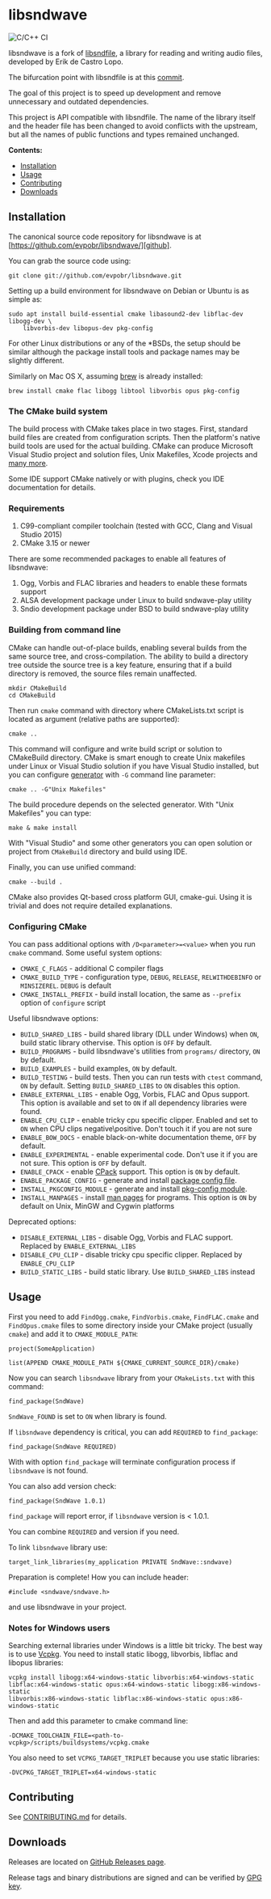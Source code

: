 # libsndwave

![C/C++ CI](https://github.com/evpobr/libsndwave/workflows/C/C++%20CI/badge.svg)

libsndwave is a fork of [libsndfile](https://github.com/erikd/libsndfile),
a library for reading and writing audio files, developed by Erik de Castro Lopo.

The bifurcation point with libsndfile is at this [commit](https://github.com/erikd/libsndfile/commit/fe493272d2261e1f0b547cd39bd91e44ebc580bb).

The goal of this project is to speed up development and remove unnecessary and
outdated dependencies.

This project is API compatible with libsndfile. The name of the library itself and
the header file has been changed to avoid conflicts with the upstream, but all the
names of public functions and types remained unchanged.

**Contents:**

* [Installation](#installation)
* [Usage](#usage)
* [Contributing](#contributing)
* [Downloads](#downloads)

## Installation

The canonical source code repository for libsndwave is at
[https://github.com/evpobr/libsndwave/][github].

You can grab the source code using:

    git clone git://github.com/evpobr/libsndwave.git

Setting up a build environment for libsndwave on Debian or Ubuntu is as simple as:

    sudo apt install build-essential cmake libasound2-dev libflac-dev libogg-dev \
        libvorbis-dev libopus-dev pkg-config

For other Linux distributions or any of the *BSDs, the setup should be similar
although the package install tools and package names may be slightly different.

Similarly on Mac OS X, assuming [brew] is already installed:

    brew install cmake flac libogg libtool libvorbis opus pkg-config

### The CMake build system

The build process with CMake takes place in two stages. First, standard build files
are created from configuration scripts. Then the platform's native build tools are
used for the actual building. CMake can produce Microsoft Visual Studio project
and solution files, Unix Makefiles, Xcode projects and [many more](https://cmake.org/cmake/help/latest/manual/cmake-generators.7.html).

Some IDE support CMake natively or with plugins, check you IDE documentation
 for details.

### Requirements

1. C99-compliant compiler toolchain (tested with GCC, Clang and Visual
   Studio 2015)
2. CMake 3.15 or newer

There are some recommended packages to enable all features of libsndwave:

1. Ogg, Vorbis and FLAC libraries and headers to enable these formats support
2. ALSA development package under Linux to build sndwave-play utility
3. Sndio development package under BSD to build sndwave-play utility

### Building from command line

CMake can handle out-of-place builds, enabling several builds from
the same source tree, and cross-compilation. The ability to build a directory
tree outside the source tree is a key feature, ensuring that if a build
directory is removed, the source files remain unaffected.

    mkdir CMakeBuild
    cd CMakeBuild

Then run `cmake` command with directory where CMakeLists.txt script is located
as argument (relative paths are supported):

    cmake ..

This command will configure and write build script or solution to CMakeBuild
directory. CMake is smart enough to create Unix makefiles under Linux or Visual
Studio solution if you have Visual Studio installed, but you can configure
[generator](https://cmake.org/cmake/help/latest/manual/cmake-generators.7.html)
with `-G` command line parameter:

    cmake .. -G"Unix Makefiles"

The build procedure depends on the selected generator. With "Unix Makefiles" you
can type:

    make & make install

With "Visual Studio" and some other generators you can open solution or project
from `CMakeBuild` directory and build using IDE.

Finally, you can use unified command:

    cmake --build .

CMake also provides Qt-based cross platform GUI, cmake-gui. Using it is trivial
and does not require detailed explanations.

### Configuring CMake

You can pass additional options with `/D<parameter>=<value>` when you run
`cmake` command. Some useful system options:

* `CMAKE_C_FLAGS` - additional C compiler flags
* `CMAKE_BUILD_TYPE` - configuration type, `DEBUG`, `RELEASE`, `RELWITHDEBINFO`
  or `MINSIZEREL`. `DEBUG` is default
* `CMAKE_INSTALL_PREFIX` - build install location, the same as `--prefix` option
  of `configure` script

 Useful libsndwave options:

* `BUILD_SHARED_LIBS` - build shared library (DLL under Windows) when `ON`,
  build static library othervise. This option is `OFF` by default.
* `BUILD_PROGRAMS` - build libsndwave's utilities from `programs/` directory,
  `ON` by default.
* `BUILD_EXAMPLES` - build examples, `ON` by default.
* `BUILD_TESTING` - build tests. Then you can run tests with `ctest` command,
  `ON` by default. Setting `BUILD_SHARED_LIBS` to `ON` disables this option.
* `ENABLE_EXTERNAL_LIBS` - enable Ogg, Vorbis, FLAC and Opus support. This
  option is available and set to `ON` if all dependency libraries were found.
* `ENABLE_CPU_CLIP` - enable tricky cpu specific clipper. Enabled and set to
  `ON` when CPU clips negative\positive. Don't touch it if you are not sure
* `ENABLE_BOW_DOCS` - enable black-on-white documentation theme, `OFF` by
  default.
* `ENABLE_EXPERIMENTAL` - enable experimental code. Don't use it if you are
  not sure. This option is `OFF` by default.
* `ENABLE_CPACK` - enable [CPack](https://cmake.org/cmake/help/latest/module/CPack.html) support.
  This option is `ON` by default.
* `ENABLE_PACKAGE_CONFIG` - generate and install [package config file](https://cmake.org/cmake/help/latest/manual/cmake-packages.7.html#config-file-packages).
* `INSTALL_PKGCONFIG_MODULE` - generate and install [pkg-config module](https://people.freedesktop.org/~dbn/pkg-config-guide.html).
* `INSTALL_MANPAGES` - install [man pages](https://en.wikipedia.org/wiki/Man_page) for programs. This option is `ON` by default
  on Unix, MinGW and Cygwin platforms
  
Deprecated options:

* `DISABLE_EXTERNAL_LIBS` - disable Ogg, Vorbis and FLAC support. Replaced by
  `ENABLE_EXTERNAL_LIBS`
* `DISABLE_CPU_CLIP` - disable tricky cpu specific clipper. Replaced by
  `ENABLE_CPU_CLIP`
* `BUILD_STATIC_LIBS` - build static library. Use `BUILD_SHARED_LIBS` instead

## Usage

First you need to add `FindOgg.cmake`, `FindVorbis.cmake`, `FindFLAC.cmake` and
`FindOpus.cmake` files to some directory inside your CMake project (usually
`cmake`) and add it to `CMAKE_MODULE_PATH`:

    project(SomeApplication)
    
    list(APPEND CMAKE_MODULE_PATH ${CMAKE_CURRENT_SOURCE_DIR}/cmake)

Now you can search `libsndwave` library from your `CMakeLists.txt`
 with this command:

    find_package(SndWave)

`SndWave_FOUND` is set to `ON` when library is found.

If `libsndwave` dependency is critical, you can add `REQUIRED` to
 `find_package`:

    find_package(SndWave REQUIRED)

With with option `find_package` will terminate configuration process
 if `libsndwave` is not found.

You can also add version check:

    find_package(SndWave 1.0.1)

`find_package` will report error, if `libsndwave` version is < 1.0.1.

You can combine `REQUIRED` and version if you need.

To link `libsndwave` library use:

    target_link_libraries(my_application PRIVATE SndWave::sndwave)

Preparation is complete! How you can include header:

    #include <sndwave/sndwave.h>

and use libsndwave in your project.

### Notes for Windows users

Searching external libraries under Windows is a little bit tricky. The best way
is to use [Vcpkg](https://github.com/Microsoft/vcpkg). You need to install
static libogg, libvorbis, libflac and libopus libraries:

    vcpkg install libogg:x64-windows-static libvorbis:x64-windows-static
    libflac:x64-windows-static opus:x64-windows-static libogg:x86-windows-static
    libvorbis:x86-windows-static libflac:x86-windows-static opus:x86-windows-static

Then and add this parameter to cmake command line:

    -DCMAKE_TOOLCHAIN_FILE=<path-to-vcpkg>/scripts/buildsystems/vcpkg.cmake

You also need to set `VCPKG_TARGET_TRIPLET` because you use static libraries:

    -DVCPKG_TARGET_TRIPLET=x64-windows-static

## Contributing

See [CONTRIBUTING.md](CONTRIBUTING.md) for details.

## Downloads

Releases are located on [GitHub Releases page](https://github.com/evpobr/libsndwave/releases).

Release tags and binary distributions are signed and can be verified by [GPG key](https://keybase.io/evpobr).

[brew]: http://brew.sh/
[github]: https://github.com/evpobr/libsndwave/
